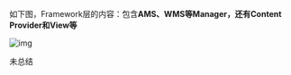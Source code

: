 如下图，Framework层的内容：包含**AMS、WMS等Manager，还有Content Provider和View等**

![img](https://img-blog.csdn.net/20180312210444445)

未总结